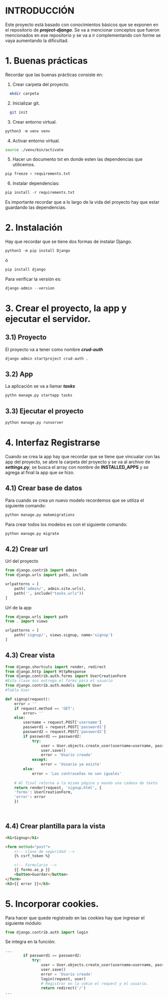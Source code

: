 # INTRODUCCIÓN
Este proyecto está basado con conocimientos básicos que se exponen en el repositorio de _**project-django**_.
Se va a mencionar conceptos que fueron mencionados en ese repositorio y se va a ir complementando con forme se vaya aumentando la dificultad.

# 1. Buenas prácticas
Recordar que las buenas prácticas consiste en:
1. Crear carpeta del proyecto.
```bash
  mkdir carpeta
```
2. Inicializar git.
```bash
  git init
```

3. Crear entorno virtual.
```python
python3 -m venv venv
```

4. Activar entorno virtual.
```bash
source ./venv/bin/activate
```
5. Hacer un documento txt en donde esten las dependencias que utilicemos.
```python
pip freeze > requirements.txt
```

6. Instalar dependencias:
```python
pip install -r requirements.txt
```

Es importante recordar que a lo largo de la vida del proyecto hay que estar guardando las dependencias.

# 2. Instalación
Hay que recordar que se tiene dos formas de instalar Django.

```python
python3 -m pip install Django
```
ó
```python
pip install django
```

Para verificar la versión es:
 ```python
django-admin --version
```

# 3. Crear el proyecto, la app y ejecutar el servidor.
## 3.1) Proyecto
El proyecto va a tener como nombre **_crud-auth_**
```python
django-admin startproject crud-auth .
```
## 3.2) App
La aplicación se va a llamar **_tasks_**
```python
pythn manage.py startapp tasks
```

## 3.3) Ejecutar el proyecto
```python
python manage.py runserver
```
# 4. Interfaz Registrarse
Cuando se crea la app hay que recordar que se tiene que vincualar con las app del proyecto, se abre la carpeta del proyecto y se va al archivo de **_settings.py_**, se busca el array con nombre de **INSTALLED_APPS** y se agrega al final la app que se hizo.
## 4.1) Crear base de datos
Para cuando se crea un nuevo modelo recordemos que se utiliza el siguiente comando:
```python
python manage.py makemigrations
```

Para crear todos los modelos es con el siguiente comando:
```python
python manage.py migrate
```

## 4.2) Crear url
Url del proyecto
```python
from django.contrib import admin
from django.urls import path, include

urlpatterns = [
    path('admin/', admin.site.urls),
    path('', include("tasks.urls"))
]
```
Url de la app
```python
from django.urls import path
from . import views

urlpatterns = [
    path('signup/', views.signup, name='signup')
]
```

## 4.3) Crear vista
```python
from django.shortcuts import render, redirect
from django.http import HttpResponse
from django.contrib.auth.forms import UserCreationForm
#Ésta clase nos entrega el forms para el usuario
from django.contrib.auth.models import User
#Tabla User

def signup(request):
    error = ''
    if request.method == 'GET':
        error= ''
    else:
        username = request.POST['username']
        password1 = request.POST['password1']
        password2 = request.POST['password2']
        if password1 == password2:
            try:
                user = User.objects.create_user(username=username, password=password1)
                user.save()
                error = 'Usario creado'
            except:
                error = 'Usuario ya existe'
        else:
            error = 'Las contraseñas no son iguales'
    
    # Al final retorna a la misma página y manda una cadena de texto
    return render(request, 'signup.html', {
    'forms': UserCreationForm,
    'error': error
    })

    
```

## 4.4) Crear plantilla para la vista
```html
<h1>Signup</h1>

<form method="post">
    <!-- Llave de seguridad -->
    {% csrf_token %}

    <!-- Formulario -->
    {{ forms.as_p }}
    <button>Guardar</button>
</form>
<h3>{{ error }}</h3>

```
# 5. Incorporar cookies.
Para hacer que quede registrado en las cookies hay que ingresar el siguiente módulo:
```python
from django.contrib.auth import login
```

Se integra en la función:
```python
...
        if password1 == password2:
            try:
                user = User.objects.create_user(username=username, password=password1)
                user.save()
                error = 'Usario creado'
                login(request, user)
                # Registrar en la cokie el request y el usuario.
                return redirect('/')
...
```


